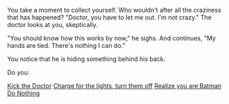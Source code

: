 You take a moment to collect yourself. 
Who wouldn't after all the craziness that has happened?
"Doctor, you have to let me out. I'm not crazy."
The doctor looks at you, skeptically.

"You should know how this works by now," he sighs.
And continues, "My hands are tied. There's nothing I can do."

You notice that he is hiding something behind his back.

Do you:

[Kick the Doctor](kicktheman/kicktheman.md)
[Charge for the lights, turn them off](lightsoff/lightsoff.md)
[Realize you are Batman](I'm-batman/batman.md)
[Do Nothing](nothing/nothing.md)